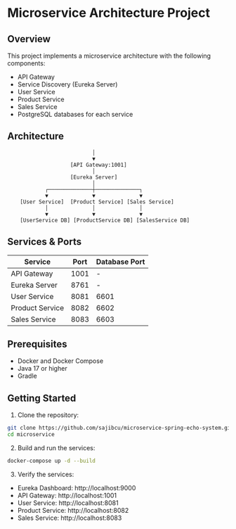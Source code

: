 # Microservice Architecture Project

## Overview
This project implements a microservice architecture with the following components:
- API Gateway
- Service Discovery (Eureka Server)
- User Service
- Product Service
- Sales Service
- PostgreSQL databases for each service

## Architecture
```
                           │
                           ▼
                    [API Gateway:1001]
                           │
                    [Eureka Server]
                           │
            ┌──────────────┼──────────────┐
            ▼              ▼              ▼
    [User Service]  [Product Service] [Sales Service]
            │              │              │
            ▼              ▼              ▼
    [UserService DB] [ProductService DB] [SalesService DB]
```

## Services & Ports

| Service | Port | Database Port |
|---------|------|--------------|
| API Gateway | 1001 | - |
| Eureka Server | 8761 | - |
| User Service | 8081 | 6601 |
| Product Service | 8082 | 6602 |
| Sales Service | 8083 | 6603 |

## Prerequisites
- Docker and Docker Compose
- Java 17 or higher
- Gradle

## Getting Started

1. Clone the repository:
```bash
git clone https://github.com/sajibcu/microservice-spring-echo-system.git
cd microservice
```

2. Build and run the services:
```bash
docker-compose up -d --build
```

3. Verify the services:
- Eureka Dashboard: http://localhost:9000
- API Gateway: http://localhost:1001
- User Service: http://localhost:8081
- Product Service: http://localhost:8082
- Sales Service: http://localhost:8083
